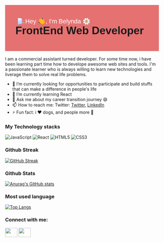 
<img alt="header image" src="https://github.com/Shimele/Shimele/blob/main/header.png"/>

I am a commercial assistant turned developer. For some time now, i have been learning part time how to develope awesome web sites and tools.
I'm a passionate learner who is always willing to learn new technologies and liverage them to solve real life problems.


- 🔭 I’m currently looking for opportunities to participate and build stuffs that can make a difference in people's life
- 🌱 I’m currently learning React
- 💬 Ask me about my career transition journey 😄
- 📫 How to reach me: Twitter: [Twitter](https://twitter.com/B_codiing), [LinkedIn](https://www.linkedin.com/in/belynda-bechem-agbor-b21517127/)
- ⚡ Fun fact: i :heart: dogs, and people more 🥰


### My Technology stacks
<img alt="JavaScript" src="https://img.shields.io/badge/javascript-%23323330.svg?style=for-the-badge&logo=javascript&logoColor=%23F7DF1E"/> <img alt="React" src="https://img.shields.io/badge/react-%2320232a.svg?style=for-the-badge&logo=react&logoColor=%2361DAFB"/> <img alt="HTML5" src="https://img.shields.io/badge/html5-%23E34F26.svg?style=for-the-badge&logo=html5&logoColor=white"/> <img alt="CSS3" src="https://img.shields.io/badge/css3-%231572B6.svg?style=for-the-badge&logo=css3&logoColor=white"/> 



### Github Streak
[![GitHub Streak](http://github-readme-streak-stats.herokuapp.com?user=Shimele&theme=radical)](https://git.io/streak-stats)
### Github Stats
[![Anurag's GitHub stats](https://github-readme-stats.vercel.app/api?username=Shimele&theme=omni)
](https://github.com/anuraghazra/github-readme-stats)
### Most used language
 [![Top Langs](https://github-readme-stats.vercel.app/api/top-langs/?username=shimele&layout=compact&theme=radical)](https://github.com/shimele/github-readme-stats)

<h3 align="left">Connect with me:</h3>
<p align="left">
<a href="https://twitter.com/B_codiing" target="blank"><img align="center" src="https://cdn.jsdelivr.net/npm/simple-icons@3.0.1/icons/twitter.svg" alt="" height="30" width="40" /></a>
<a href="https://www.linkedin.com/in/belynda-bechem-agbor-b21517127/" target="blank"><img align="center" src="https://cdn.jsdelivr.net/npm/simple-icons@3.0.1/icons/linkedin.svg" alt="" height="30" width="40" /></a>
</p>
